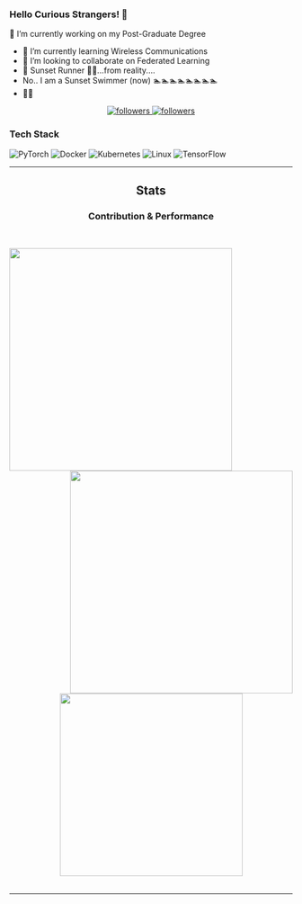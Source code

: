 ### Hello Curious Strangers! 👋
🔭 I’m currently working on my Post-Graduate Degree
- 🌱 I’m currently learning Wireless Communications
- 👯 I’m looking to collaborate on Federated Learning
- 🌆 Sunset Runner 🏃‍♂️...from reality....
- No.. I am a Sunset Swimmer (now) 🏊🏊🏊🏊🏊🏊🏊🏊
- 🔺🔵


<!-- Badged -->
<p align="center">
	<!-- Visitor -->
  <!--<a href="https://visitorbadge.io/status?path=https%3A%2F%2Fgithub.com%2Ftvy14%2F"><img src="https://api.visitorbadge.io/api/visitors?path=https%3A%2F%2Fgithub.com%2Ftvy14%2F&countColor=%23263759" /></a>
		<img src="https://api.visitorbadge.io/api/visitors?path=https%3A%2F%2Fgithub.com%2Ftvy14%2F&countColor=%23263759">
	<a>-->
	<!-- Twitter Stats -->
	<a href="https://twitter.com/t105add4_13">
		<img 
			alt="followers" 
			title="Follow me on Twitter" 
			src="https://img.shields.io/twitter/follow/t105add4_13?color=55960c&labelColor=488207&label=Follow&logo=twitter&logoColor=white&style=for-the-badge"/>
	</a>
	<!-- Github Stats -->
	<a href="https://github.com/tvy14">
		<img 
			alt="followers" 
			title="Follow me on Github" 
			src="https://img.shields.io/github/followers/tvy14?color=236ad3&labelColor=1155ba&style=for-the-badge&logo=github&label=Follow"/>
	</a>
</p>


### Tech Stack
![PyTorch](https://img.shields.io/badge/-PyTorch-000?&logo=PyTorch)
![Docker](https://img.shields.io/badge/-Docker-000?&logo=Docker)
![Kubernetes](https://img.shields.io/badge/-Kubernetes-000?&logo=Kubernetes)
![Linux](https://img.shields.io/badge/-Linux-000?&logo=Linux)
![TensorFlow](https://img.shields.io/badge/-TensorFlow-000?&logo=TensorFlow)




<hr>

<!-- Stats -->
<h2 align="center">Stats</h2>
<h3 align="center">Contribution & Performance</h3>
<br> 
<p align=center>
  <div align=center>
    <a href="https://github.com/tvy14/github-readme-streak-stats" title="Go to Source">
      <img align="left" width=396 src="https://github-readme-streak-stats.herokuapp.com/?user=tvy14&theme=ayu-mirage&border=61dafb&hide_border=true" alt="" />
    </a>
    <a href="https://github.com/tvy14/github-readme-stats" title="Go to Source">
      <img align="right" width=396 src="https://github-readme-stats.vercel.app/api?username=tvy14&show_icons=true&theme=react&border_color=61dafb&hide_border=true" />
    </a>
  </div>
  <br><br><br><br><br><br><br><br><br>
  <div align=center>
    <a href="https://github.com/tvy14/github-readme-stats">
      <img width=325 align="center" src="https://github-readme-stats.vercel.app/api/top-langs/?username=tvy14&hide=c%23,powershell,Mathematica,Ruby,Objective-C,Objective-C%2b%2b,Cuda&title_color=61dafb&text_color=ffffff&icon_color=61dafb&bg_color=20232a&langs_count=8&layout=compact&border_color=61dafb&hide_border=true" />
    </a>
  </div>
  <br>
</p>

<hr>

<!--
**tvy14/tvy14** is a ✨ _special_ ✨ repository because its `README.md` (this file) appears on your GitHub profile.

Here are some ideas to get you started:

- 🔭 I’m currently working on my Post-Graduate Degree
- 🌱 I’m currently learning Wireless Communications
- 👯 I’m looking to collaborate on Federated Learning
- 🤔 I’m looking for help with ...
- 💬 Ask me about ...
- 📫 How to reach me: ...
- 😄 Pronouns: ...
- ⚡ Fun fact: ...

### Languages

![Python](https://img.shields.io/badge/-Python-000?&logo=Python)
![JavaScript](https://img.shields.io/badge/-JavaScript-000?&logo=JavaScript)
![C](https://img.shields.io/badge/-C-000?&logo=C)
![Java](https://img.shields.io/badge/-Java-000?&logo=Java&logoColor=007396)
![TypeScript](https://img.shields.io/badge/-TypeScript-000?&logo=TypeScript)
![C++](https://img.shields.io/badge/-C++-000?&logo=c%2b%2b&logoColor=00599C)
![SQL](https://img.shields.io/badge/-SQL-000?&logo=MySQL)
![Swift](https://img.shields.io/badge/-Swift-000?&logo=Swift)

### Technologies

![AWS](https://img.shields.io/badge/-AWS-000?&logo=Amazon-AWS&logoColor=F90)
![Docker](https://img.shields.io/badge/-Docker-000?&logo=Docker)
![Kubernetes](https://img.shields.io/badge/-Kubernetes-000?&logo=Kubernetes)
![Linux](https://img.shields.io/badge/-Linux-000?&logo=Linux)
![Node.js](https://img.shields.io/badge/-Node.js-000?&logo=node.js)
![PyTorch](https://img.shields.io/badge/-PyTorch-000?&logo=PyTorch)
![React](https://img.shields.io/badge/-React-000?&logo=React)
![Redis](https://img.shields.io/badge/-Redis-000?&logo=Redis)
![Spring](https://img.shields.io/badge/-Spring-000?&logo=Spring)
![TensorFlow](https://img.shields.io/badge/-TensorFlow-000?&logo=TensorFlow)

### Full Stack Projects

[![](https://img.shields.io/badge/-🧬%20My%20Website-000)](https://github.com/user/v2)
[![](https://img.shields.io/badge/-🦠%20COVID‑19%20Dashboard-000)](https://github.com/username/COVID-19-Dashboard)
[![](https://img.shields.io/badge/-📝%20Summarizer-000)](https://github.com/username/Summarizer)
[![](https://img.shields.io/badge/-🔬%20Overwatch-000)](https://github.com/username/overwatch)
[![](https://img.shields.io/badge/-🛰%20KubeSat-000)](https://github.com/username/kubesat)
[![](https://img.shields.io/badge/-🔊%20Voice%20Poker-000)](https://github.com/username/Poker)
[![](https://img.shields.io/badge/-🗺%20PokémonGo%20Map-000)](https://github.com/username/PokemonGo-Map)

### Cybersecurity Projects

[![](https://img.shields.io/badge/-🩸%20Heartbleed-000)](https://github.com/username/Heartbleed)
[![](https://img.shields.io/badge/-🌊%20SYN%20Flood-000)](https://github.com/username/SYN-Flood)
[![](https://img.shields.io/badge/-🗂%20Packet%20Sniffing%20%26%20Spoofing-000)](https://github.com/username/Packet-Sniffing-and-Spoofing)
[![](https://img.shields.io/badge/-💉%20SQL%20Injection-000)](https://github.com/username/SQL-Injection)
[![](https://img.shields.io/badge/-🛡%20Spectre%20%26%20Meltdown-000)](https://github.com/username/Meltdown-Spectre)
[![](https://img.shields.io/badge/-🌐%20Network%20Tools-000)](https://github.com/username/Network-Tools)

